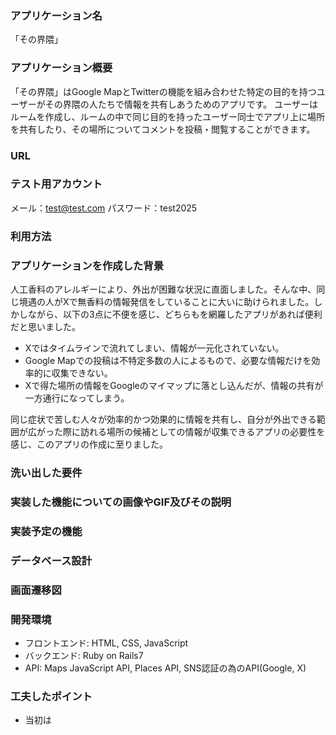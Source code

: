 ### アプリケーション名
「その界隈」

### アプリケーション概要
「その界隈」はGoogle MapとTwitterの機能を組み合わせた特定の目的を持つユーザーがその界隈の人たちで情報を共有しあうためのアプリです。
ユーザーはルームを作成し、ルームの中で同じ目的を持ったユーザー同士でアプリ上に場所を共有したり、その場所についてコメントを投稿・閲覧することができます。

### URL

### テスト用アカウント
メール：test@test.com
パスワード：test2025
### 利用方法
### アプリケーションを作成した背景
人工香料のアレルギーにより、外出が困難な状況に直面しました。そんな中、同じ境遇の人がXで無香料の情報発信をしていることに大いに助けられました。しかしながら、以下の3点に不便を感じ、どちらもを網羅したアプリがあれば便利だと思いました。

- Xではタイムラインで流れてしまい、情報が一元化されていない。
- Google Mapでの投稿は不特定多数の人によるもので、必要な情報だけを効率的に収集できない。
- Xで得た場所の情報をGoogleのマイマップに落とし込んだが、情報の共有が一方通行になってしまう。

同じ症状で苦しむ人々が効率的かつ効果的に情報を共有し、自分が外出できる範囲が広がった際に訪れる場所の候補としての情報が収集できるアプリの必要性を感じ、このアプリの作成に至りました。

### 洗い出した要件
### 実装した機能についての画像やGIF及びその説明
### 実装予定の機能

### データベース設計
### 画面遷移図
### 開発環境
- フロントエンド: HTML, CSS, JavaScript
- バックエンド: Ruby on Rails7
- API: Maps JavaScript API, Places API, SNS認証の為のAPI(Google, X)
### 工夫したポイント
- 当初は
